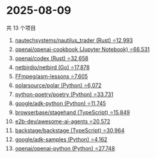 # 2025-08-09

共 13 个项目

<!-- BEGIN GITHUB -->
<!-- 最后更新时间 2025-08-09 10:41:48 +0800 -->
1. [nautechsystems/nautilus_trader (Rust) ⭐12,993](https://github.com/nautechsystems/nautilus_trader)
1. [openai/openai-cookbook (Jupyter Notebook) ⭐66,531](https://github.com/openai/openai-cookbook)
1. [openai/codex (Rust) ⭐32,658](https://github.com/openai/codex)
1. [netbirdio/netbird (Go) ⭐17,878](https://github.com/netbirdio/netbird)
1. [FFmpeg/asm-lessons ⭐7,605](https://github.com/FFmpeg/asm-lessons)
1. [polarsource/polar (Python) ⭐6,072](https://github.com/polarsource/polar)
1. [python-poetry/poetry (Python) ⭐33,731](https://github.com/python-poetry/poetry)
1. [google/adk-python (Python) ⭐11,745](https://github.com/google/adk-python)
1. [browserbase/stagehand (TypeScript) ⭐15,849](https://github.com/browserbase/stagehand)
1. [e2b-dev/awesome-ai-agents ⭐20,572](https://github.com/e2b-dev/awesome-ai-agents)
1. [backstage/backstage (TypeScript) ⭐30,964](https://github.com/backstage/backstage)
1. [google/adk-samples (Python) ⭐4,162](https://github.com/google/adk-samples)
1. [openai/openai-python (Python) ⭐27,748](https://github.com/openai/openai-python)
<!-- END GITHUB -->